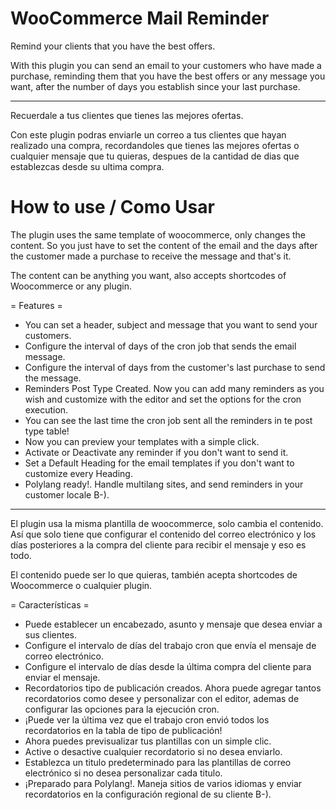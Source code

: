 # WooCommerce Mail Reminder

Remind your clients that you have the best offers.

With this plugin you can send an email to your customers who have made a purchase, reminding them that you have the best offers or any message you want, after the number of days you establish since your last purchase.

------------------------------

Recuerdale a tus clientes que tienes las mejores ofertas.

Con este plugin podras enviarle un correo a tus clientes que hayan realizado una compra, recordandoles que tienes las mejores ofertas o cualquier mensaje que tu quieras, despues de la cantidad de dias que establezcas desde su ultima compra.

# How to use / Como Usar

The plugin uses the same template of woocommerce, only changes the content. So you just have to set the content of the email and the days after the customer made a purchase to receive the message and that's it.

The content can be anything you want, also accepts shortcodes of Woocommerce or any plugin.

= Features  =

* You can set a header, subject and message that you want to send your customers.
* Configure the interval of days of the cron job that sends the email message.
* Configure the interval of days from the customer's last purchase to send the message.
* Reminders Post Type Created. Now you can add many reminders as you wish and customize with the editor and set the options for the cron execution.
* You can see the last time the cron job sent all the reminders in te post type table!
* Now you can preview your templates with a simple click.
* Activate or Deactivate any reminder if you don't want to send it.
* Set a Default Heading for the email templates if you don't want to customize every Heading.
* Polylang ready!. Handle multilang sites, and send reminders in your customer locale B-).

-------------------------------

El plugin usa la misma plantilla de woocommerce, solo cambia el contenido. Así que solo tiene que configurar el contenido del correo electrónico y los días posteriores a la compra del cliente para recibir el mensaje y eso es todo.

El contenido puede ser lo que quieras, también acepta shortcodes de Woocommerce o cualquier plugin.

= Características =

* Puede establecer un encabezado, asunto y mensaje que desea enviar a sus clientes.
* Configure el intervalo de días del trabajo cron que envía el mensaje de correo electrónico.
* Configure el intervalo de días desde la última compra del cliente para enviar el mensaje.
* Recordatorios tipo de publicación creados. Ahora puede agregar tantos recordatorios como desee y personalizar con el editor, ademas de  configurar las opciones para la ejecución cron.
* ¡Puede ver la última vez que el trabajo cron envió todos los recordatorios en la tabla de tipo de publicación!
* Ahora puedes previsualizar tus plantillas con un simple clic.
* Active o desactive cualquier recordatorio si no desea enviarlo.
* Establezca un titulo predeterminado para las plantillas de correo electrónico si no desea personalizar cada titulo.
* ¡Preparado para Polylang!. Maneja sitios de varios idiomas y enviar recordatorios en la configuración regional de su cliente B-).
